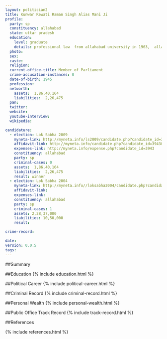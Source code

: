 ```yaml
---
layout: politician2
title: Kunwar Rewati Raman Singh Alias Mani Ji
profile: 
  party: sp
  constituency: allahabad
  state: uttar pradesh
  education: 
    level: graduate
    details: professional law  from allahabad university in 1963,  allahabad university allahabad 1961
  photo: 
  sex: 
  caste: 
  religion: 
  current-office-title: Member of Parliament
  crime-accusation-instances: 0
  date-of-birth: 1945
  profession: 
  networth: 
    assets:  1,86,40,164
    liabilities:  2,26,475
  pan: 
  twitter: 
  website: 
  youtube-interview: 
  wikipedia: 

candidature: 
  - election: Lok Sabha 2009
    myneta-link: http://myneta.info/ls2009/candidate.php?candidate_id=3943
    affidavit-link: http://myneta.info/candidate.php?candidate_id=3943&scan=original
    expenses-link: http://myneta.info/expense.php?candidate_id=3943
    constituency: allahabad 
    party: sp
    criminal-cases: 0
    assets:  1,86,40,164
    liabilities:  2,26,475
    result: winner 
  - election: Lok Sabha 2004
    myneta-link: http://myneta.info//loksabha2004/candidate.php?candidate_id=3933
    affidavit-link: 
    expenses-link: 
    constituency: allahabad 
    party: sp
    criminal-cases: 1
    assets: 2,28,37,000
    liabilities: 10,50,000
    result:  

crime-record: 

date: 
version: 0.0.5
tags: 
---
```

##Summary


##Education
{% include education.html %}


##Political Career
{% include political-career.html %}


##Criminal Record
{% include criminal-record.html %}


##Personal Wealth
{% include personal-wealth.html %}


##Public Office Track Record
{% include track-record.html %}


##References


{% include references.html %}